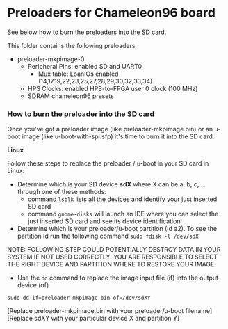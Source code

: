 # Preloaders for Chameleon96 board

See below how to burn the preloaders into the SD card.

This folder contains the following preloaders:

* preloader-mkpimage-0
  * Peripheral Pins: enabled SD and UART0
    * Mux table: LoanIOs enabled (14,17,19,22,23,25,27,28,29,30,32,33,34)
  * HPS Clocks: enabled HPS-to-FPGA user 0 clock (100 MHz)
  * SDRAM chameleon96 presets



### How to burn the preloader into the SD card 

Once you've got a preloader image (like preloader-mkpimage.bin) or an u-boot image (like u-boot-with-spl.sfp) it's time to burn it into the SD card.

**Linux**

Follow these steps to replace the preloader / u-boot in your SD card in Linux:

* Determine which is your SD device **sdX** where X can be a, b, c, ...  through one of these methods:
  * command `lsblk`  lists all the devices and identify your just inserted SD card
  * command `gnome-disks` will launch an IDE where you can select the just inserted SD card and see its device identification
* Determine which is your preloader/u-boot partition (Id a2). To see the partition Id run the following command `sudo fdisk -l /dev/sdX`

NOTE:  FOLLOWING STEP COULD POTENTIALLY DESTROY DATA IN YOUR SYSTEM IF NOT USED CORRECTLY. YOU ARE RESPONSIBLE TO SELECT THE RIGHT DEVICE AND PARTITION WHERE TO RESTORE YOUR IMAGE.

* Use the `dd` command to replace the image input file (if) into the output device (of) 

`sudo dd if=preloader-mkpimage.bin of=/dev/sdXY`

[Replace preloader-mkpimage.bin with your preloader/u-boot filename]
[Replace sdXY with your particular device X and partition Y]